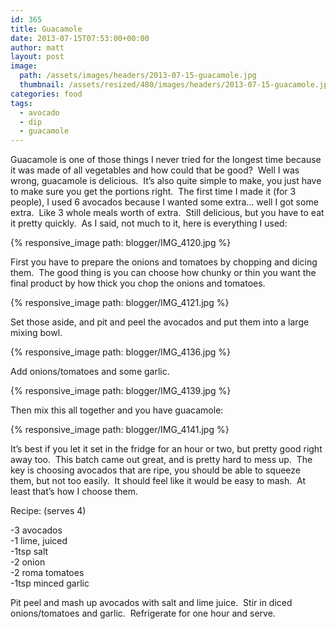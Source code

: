 ```yaml
---
id: 365
title: Guacamole
date: 2013-07-15T07:53:00+00:00
author: matt
layout: post
image: 
  path: /assets/images/headers/2013-07-15-guacamole.jpg
  thumbnail: /assets/resized/480/images/headers/2013-07-15-guacamole.jpg
categories: food
tags:
  - avocado
  - dip
  - guacamole
---
```

Guacamole is one of those things I never tried for the longest time because it was made of all vegetables and how could that be good? &nbsp;Well I was wrong, guacamole is delicious. &nbsp;It&#8217;s also quite simple to make, you just have to make sure you get the portions right. &nbsp;The first time I made it (for 3 people), I used 6 avocados because I wanted some extra&#8230; well I got some extra. &nbsp;Like 3 whole meals worth of extra. &nbsp;Still delicious, but you have to eat it pretty quickly. &nbsp;As I said, not much to it, here is everything I used:


{% responsive_image path: blogger/IMG_4120.jpg %}


First you have to prepare the onions and tomatoes by chopping and dicing them. &nbsp;The good thing is you can choose how chunky or thin you want the final product by how thick you chop the onions and tomatoes. 


{% responsive_image path: blogger/IMG_4121.jpg %}


Set those aside, and pit and peel the avocados and put them into a large mixing bowl. 


{% responsive_image path: blogger/IMG_4136.jpg %}


Add onions/tomatoes and some garlic. 


{% responsive_image path: blogger/IMG_4139.jpg %}


Then mix this all together and you have guacamole:


{% responsive_image path: blogger/IMG_4141.jpg %}


It&#8217;s best if you let it set in the fridge for an hour or two, but pretty good right away too. &nbsp;This batch came out great, and is pretty hard to mess up. &nbsp;The key is choosing avocados that are ripe, you should be able to squeeze them, but not too easily. &nbsp;It should feel like it would be easy to mash. &nbsp;At least that&#8217;s how I choose them. 

Recipe: (serves 4)

-3 avocados  
-1 lime, juiced  
-1tsp salt  
-2 onion  
-2 roma tomatoes  
-1tsp minced garlic

Pit peel and mash up avocados with salt and lime juice. &nbsp;Stir in diced onions/tomatoes and garlic. &nbsp;Refrigerate for one hour and serve.
